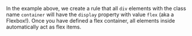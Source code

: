 In the example above, we create a rule that all `div` elements with the class name `container` will have the `display` property with value `flex` (aka a Flexbox!). Once you have defined a flex container, all elements inside automatically act as flex items.
